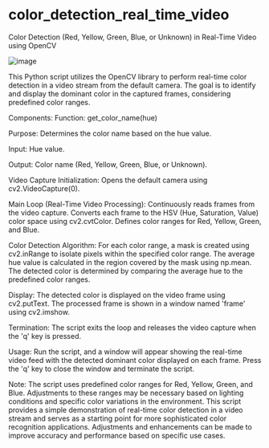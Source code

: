 # color_detection_real_time_video
Color Detection (Red, Yellow, Green, Blue, or Unknown) in Real-Time Video using OpenCV

![image](https://github.com/karthicksivakumarp/color_detection_real_time_video/assets/154797330/b3116cd7-3f17-4423-873a-2be3c286793c)

This Python script utilizes the OpenCV library to perform real-time color detection in a video stream from the default camera. 
The goal is to identify and display the dominant color in the captured frames, considering predefined color ranges.

Components:
Function: get_color_name(hue)

Purpose: Determines the color name based on the hue value.

Input: Hue value.

Output: Color name (Red, Yellow, Green, Blue, or Unknown).

Video Capture Initialization:
Opens the default camera using cv2.VideoCapture(0).

Main Loop (Real-Time Video Processing):
Continuously reads frames from the video capture.
Converts each frame to the HSV (Hue, Saturation, Value) color space using cv2.cvtColor.
Defines color ranges for Red, Yellow, Green, and Blue.

Color Detection Algorithm:
For each color range, a mask is created using cv2.inRange to isolate pixels within the specified color range.
The average hue value is calculated in the region covered by the mask using np.mean.
The detected color is determined by comparing the average hue to the predefined color ranges.

Display:
The detected color is displayed on the video frame using cv2.putText.
The processed frame is shown in a window named 'frame' using cv2.imshow.

Termination:
The script exits the loop and releases the video capture when the 'q' key is pressed.

Usage:
Run the script, and a window will appear showing the real-time video feed with the detected dominant color displayed on each frame.
Press the 'q' key to close the window and terminate the script.

Note:
The script uses predefined color ranges for Red, Yellow, Green, and Blue. Adjustments to these ranges may be necessary based on lighting conditions and specific color variations in the environment.
This script provides a simple demonstration of real-time color detection in a video stream and serves as a starting point for more sophisticated color recognition applications. Adjustments and enhancements can be made to improve accuracy and performance based on specific use cases.
